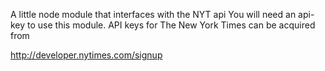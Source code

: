 A little node module that interfaces with the NYT api
You will need an api-key to use this module.
API keys for The New York Times can be acquired from

http://developer.nytimes.com/signup
